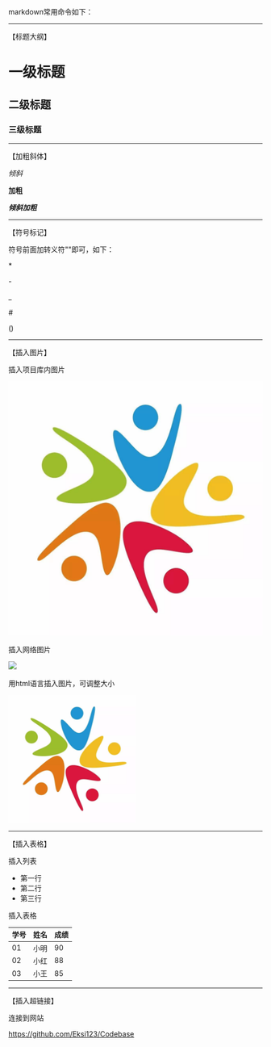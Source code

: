 markdown常用命令如下：
***
【标题大纲】

# 一级标题
## 二级标题
### 三级标题

***
【加粗斜体】

*倾斜*

**加粗**

***倾斜加粗***

***
【符号标记】

符号前面加转义符"\"即可，如下：

\*

\-

\_

\#

\()

***
【插入图片】

插入项目库内图片

![](/timg5.png)

插入网络图片

![](http://img0.iplant.cn/image61/b/1633320.jpg)

用html语言插入图片，可调整大小

<img src="https://github.com/Eksi123/Codebase/blob/main/timg5.png" width="50%">

***
【插入表格】

插入列表

- 第一行
- 第二行
- 第三行

插入表格

学号|姓名|成绩
-|-|-
01|小明|90
02|小红|88
03|小王|85

***
【插入超链接】

连接到网站

<https://github.com/Eksi123/Codebase>
